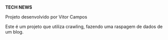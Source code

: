 __TECH NEWS__

Projeto desenvolvido por Vitor Campos

Este é um projeto que utiliza crawling, fazendo uma raspagem de dados de um blog.